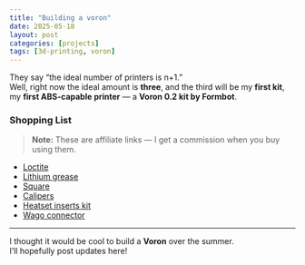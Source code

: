 ```yaml
---
title: "Building a voron"
date: 2025-05-18
layout: post
categories: [projects]
tags: [3d-printing, voron]
---
```

They say “the ideal number of printers is n+1.”  
Well, right now the ideal amount is **three**, and the third will be my **first kit**, my **first ABS-capable printer** — a **Voron 0.2 kit by Formbot**.

###  Shopping List

> **Note:** These are affiliate links — I get a commission when you buy using them.

- [Loctite](https://amzn.to/4dmiDsp)  
- [Lithium grease](https://amzn.to/4kbZgEI)  
- [Square](https://amzn.to/3H2mjU8)  
- [Calipers](https://amzn.to/4md58PA)  
- [Heatset inserts kit](https://shorturl.at/mPB4d)  
- [Wago connector](https://shorturl.at/x45e4)

---

I thought it would be cool to build a **Voron** over the summer.  
I’ll hopefully post updates here!
